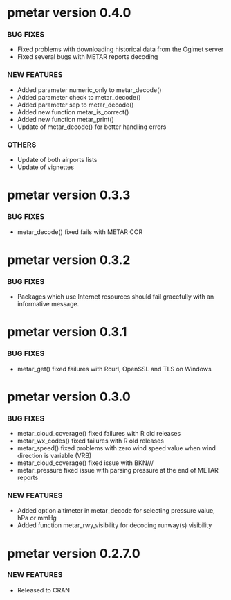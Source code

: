 pmetar version 0.4.0 
====================

### BUG FIXES

* Fixed problems with downloading historical data from the Ogimet server
* Fixed several bugs with METAR reports decoding

### NEW FEATURES

* Added parameter numeric_only to metar_decode()
* Added parameter check to metar_decode()
* Added parameter sep to metar_decode()
* Added new function metar_is_correct()
* Added new function metar_print()
* Update of metar_decode() for better handling errors 

### OTHERS

* Update of both airports lists
* Update of vignettes

pmetar version 0.3.3
====================

### BUG FIXES

* metar_decode() fixed fails with METAR COR

pmetar version 0.3.2
====================

### BUG FIXES

* Packages which use Internet resources should fail gracefully with an informative message.

pmetar version 0.3.1
====================

### BUG FIXES

* metar_get() fixed failures with Rcurl, OpenSSL and TLS on Windows

pmetar version 0.3.0
====================

### BUG FIXES

* metar_cloud_coverage() fixed failures with R old releases
* metar_wx_codes() fixed failures with R old releases
* metar_speed() fixed problems with zero wind speed value when wind direction is variable (VRB)
* metar_cloud_coverage() fixed issue with BKN///
* metar_pressure fixed issue with parsing pressure at the end of METAR reports

### NEW FEATURES

* Added option altimeter in metar_decode for selecting pressure value, hPa or mmHg
* Added function metar_rwy_visibility for decoding runway(s) visibility

pmetar version 0.2.7.0
======================

### NEW FEATURES

* Released to CRAN
